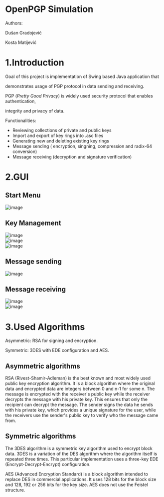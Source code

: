 # OpenPGP Simulation

Authors:

Dušan Gradojević

Kosta Matijević

# 1.Introduction

Goal of this project is implementation of Swing based Java application that

demonstrates usage of PGP protocol in data sending and receiving.

PGP (_Pretty Good Privacy_) is widely used security protocol that enables authentication,

integrity and privacy of data.

Functionalities:

- Reviewing collections of private and public keys
- Import and export of key rings into .asc files
- Generating new and deleting existing key rings
- Message sending ( encryption, singning, compression and radix-64 conversion)
- Message receiving (decryption and signature verification)

# 2.GUI

## Start Menu
![image](https://user-images.githubusercontent.com/59028808/185464012-30dfd636-57fe-40d8-a4c2-9dc74223ff8a.png)
## Key Management
![image](https://user-images.githubusercontent.com/59028808/185464052-9d98e445-2be0-49fa-a4f6-73caccde9ce8.png)  
![image](https://user-images.githubusercontent.com/59028808/185464069-074e787d-eaf2-49e0-85e1-41b6771b9ff6.png)  
![image](https://user-images.githubusercontent.com/59028808/185464092-79571710-9600-43ab-ac72-80fc48ae55cb.png)  
## Message sending  
![image](https://user-images.githubusercontent.com/59028808/185464159-ac35455f-2b39-4e30-8e27-9cbfb10de290.png)
## Message receiving  
![image](https://user-images.githubusercontent.com/59028808/185464216-df8ef41d-dcfe-403c-96ea-98008842e43e.png)  
![image](https://user-images.githubusercontent.com/59028808/185464235-345c7968-e319-4495-98ab-58bde0ccd517.png)

# 3.Used Algorithms

Asymmetric: RSA for signing and encryption.

Symmetric: 3DES with EDE configuration and AES.

## Asymmetric algorithms

RSA (Rivest-Shamir-Adleman) is the best known and most widely used public key encryption algorithm. It is a block algorithm where the original data and encrypted data are integers between 0 and n-1 for some n. The message is encrypted with the receiver's public key while the receiver decrypts the message with his private key. This ensures that only the recipient can decrypt the message. The sender signs the data he sends with his private key, which provides a unique signature for the user, while the receivers use the sender's public key to verify who the message came from.

## Symmetric algorithms

The 3DES algorithm is a symmetric key algorithm used to encrypt block data. 3DES is a variation of the DES algorithm where the algorithm itself is repeated three times. This particular implementation uses a three-key EDE (Encrypt-Decrypt-Encrypt) configuration.

AES (Advanced Encryption Standard) is a block algorithm intended to replace DES in commercial applications. It uses 128 bits for the block size and 128, 192 or 256 bits for the key size. AES does not use the Feistel structure.
